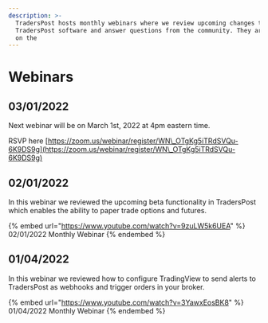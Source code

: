 ```yaml
---
description: >-
  TradersPost hosts monthly webinars where we review upcoming changes to the
  TradersPost software and answer questions from the community. They are hosted
  on the
---
```


# Webinars

## 03/01/2022

Next webinar will be on March 1st, 2022 at 4pm eastern time.

RSVP here [https://zoom.us/webinar/register/WN\_OTgKg5iTRdSVQu-6K9DS9g](https://zoom.us/webinar/register/WN\_OTgKg5iTRdSVQu-6K9DS9g)

## 02/01/2022

In this webinar we reviewed the upcoming beta functionality in TradersPost which enables the ability to paper trade options and futures.

{% embed url="https://www.youtube.com/watch?v=9zuLW5k6UEA" %}
02/01/2022 Monthly Webinar
{% endembed %}

## 01/04/2022

In this webinar we reviewed how to configure TradingView to send alerts to TradersPost as webhooks and trigger orders in your broker.

{% embed url="https://www.youtube.com/watch?v=3YawxEosBK8" %}
01/04/2022 Monthly Webinar
{% endembed %}

